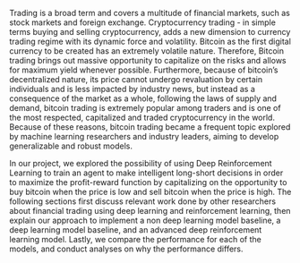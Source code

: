 Trading is a broad term and covers a multitude of financial markets, such as stock markets and
foreign exchange. Cryptocurrency trading - in simple terms buying and selling cryptocurrency, adds
a new dimension to currency trading regime with its dynamic force and volatility. Bitcoin as the
first digital currency to be created has an extremely volatile nature. Therefore, Bitcoin trading
brings out massive opportunity to capitalize on the risks and allows for maximum yield whenever
possible. Furthermore, because of bitcoin’s decentralized nature, its price cannot undergo revaluation
by certain individuals and is less impacted by industry news, but instead as a consequence
of the market as a whole, following the laws of supply and demand, bitcoin trading is extremely
popular among traders and is one of the most respected, capitalized and traded cryptocurrency in
the world. Because of these reasons, bitcoin trading became a frequent topic explored by machine
learning researchers and industry leaders, aiming to develop generalizable and robust models.

In our project, we explored the possibility of using Deep Reinforcement Learning to train an agent to
make intelligent long-short decisions in order to maximize the profit-reward function by capitalizing
on the opportunity to buy bitcoin when the price is low and sell bitcoin when the price is high. The
following sections first discuss relevant work done by other researchers about financial trading using
deep learning and reinforcement learning, then explain our approach to implement a non deep learning
model baseline, a deep learning model baseline, and an advanced deep reinforcement learning
model. Lastly, we compare the performance for each of the models, and conduct analyses on why
the performance differs.
